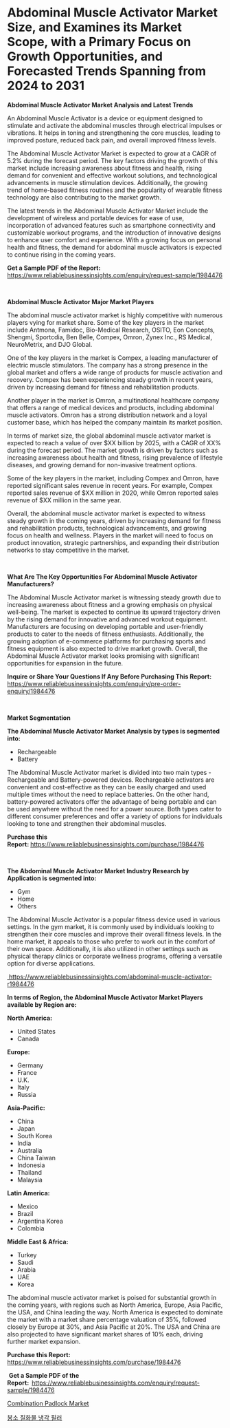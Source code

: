 <p><h1>Abdominal Muscle Activator Market Size, and Examines its Market Scope, with a Primary Focus on Growth Opportunities, and Forecasted Trends Spanning from 2024 to 2031</h1></p><p><strong>Abdominal Muscle Activator Market Analysis and Latest Trends</strong></p>
<p><p>An Abdominal Muscle Activator is a device or equipment designed to stimulate and activate the abdominal muscles through electrical impulses or vibrations. It helps in toning and strengthening the core muscles, leading to improved posture, reduced back pain, and overall improved fitness levels.</p><p>The Abdominal Muscle Activator Market is expected to grow at a CAGR of 5.2% during the forecast period. The key factors driving the growth of this market include increasing awareness about fitness and health, rising demand for convenient and effective workout solutions, and technological advancements in muscle stimulation devices. Additionally, the growing trend of home-based fitness routines and the popularity of wearable fitness technology are also contributing to the market growth.</p><p>The latest trends in the Abdominal Muscle Activator Market include the development of wireless and portable devices for ease of use, incorporation of advanced features such as smartphone connectivity and customizable workout programs, and the introduction of innovative designs to enhance user comfort and experience. With a growing focus on personal health and fitness, the demand for abdominal muscle activators is expected to continue rising in the coming years.</p></p>
<p><strong>Get a Sample PDF of the Report:&nbsp;</strong> <a href="https://www.reliablebusinessinsights.com/enquiry/request-sample/1984476">https://www.reliablebusinessinsights.com/enquiry/request-sample/1984476</a></p>
<p>&nbsp;</p>
<p><strong>Abdominal Muscle Activator Major Market Players</strong></p>
<p><p>The abdominal muscle activator market is highly competitive with numerous players vying for market share. Some of the key players in the market include Antmona, Famidoc, Bio-Medical Research, OSITO, Eon Concepts, Shengmi, Sportcdia, Ben Belle, Compex, Omron, Zynex Inc., RS Medical, NeuroMetrix, and DJO Global.</p><p>One of the key players in the market is Compex, a leading manufacturer of electric muscle stimulators. The company has a strong presence in the global market and offers a wide range of products for muscle activation and recovery. Compex has been experiencing steady growth in recent years, driven by increasing demand for fitness and rehabilitation products.</p><p>Another player in the market is Omron, a multinational healthcare company that offers a range of medical devices and products, including abdominal muscle activators. Omron has a strong distribution network and a loyal customer base, which has helped the company maintain its market position.</p><p>In terms of market size, the global abdominal muscle activator market is expected to reach a value of over $XX billion by 2025, with a CAGR of XX% during the forecast period. The market growth is driven by factors such as increasing awareness about health and fitness, rising prevalence of lifestyle diseases, and growing demand for non-invasive treatment options.</p><p>Some of the key players in the market, including Compex and Omron, have reported significant sales revenue in recent years. For example, Compex reported sales revenue of $XX million in 2020, while Omron reported sales revenue of $XX million in the same year.</p><p>Overall, the abdominal muscle activator market is expected to witness steady growth in the coming years, driven by increasing demand for fitness and rehabilitation products, technological advancements, and growing focus on health and wellness. Players in the market will need to focus on product innovation, strategic partnerships, and expanding their distribution networks to stay competitive in the market.</p></p>
<p>&nbsp;</p>
<p><strong>What Are The Key Opportunities For Abdominal Muscle Activator Manufacturers?</strong></p>
<p><p>The Abdominal Muscle Activator market is witnessing steady growth due to increasing awareness about fitness and a growing emphasis on physical well-being. The market is expected to continue its upward trajectory driven by the rising demand for innovative and advanced workout equipment. Manufacturers are focusing on developing portable and user-friendly products to cater to the needs of fitness enthusiasts. Additionally, the growing adoption of e-commerce platforms for purchasing sports and fitness equipment is also expected to drive market growth. Overall, the Abdominal Muscle Activator market looks promising with significant opportunities for expansion in the future.</p></p>
<p><strong>Inquire or Share Your Questions If Any Before Purchasing This Report:</strong> <a href="https://www.reliablebusinessinsights.com/enquiry/pre-order-enquiry/1984476">https://www.reliablebusinessinsights.com/enquiry/pre-order-enquiry/1984476</a></p>
<p>&nbsp;</p>
<p><strong>Market Segmentation</strong></p>
<p><strong>The Abdominal Muscle Activator Market Analysis by types is segmented into:</strong></p>
<p><ul><li>Rechargeable</li><li>Battery</li></ul></p>
<p><p>The Abdominal Muscle Activator market is divided into two main types - Rechargeable and Battery-powered devices. Rechargeable activators are convenient and cost-effective as they can be easily charged and used multiple times without the need to replace batteries. On the other hand, battery-powered activators offer the advantage of being portable and can be used anywhere without the need for a power source. Both types cater to different consumer preferences and offer a variety of options for individuals looking to tone and strengthen their abdominal muscles.</p></p>
<p><strong>Purchase this Report:&nbsp;</strong><a href="https://www.reliablebusinessinsights.com/purchase/1984476">https://www.reliablebusinessinsights.com/purchase/1984476</a></p>
<p>&nbsp;</p>
<p><strong>The Abdominal Muscle Activator Market Industry Research by Application is segmented into:</strong></p>
<p><ul><li>Gym</li><li>Home</li><li>Others</li></ul></p>
<p><p>The Abdominal Muscle Activator is a popular fitness device used in various settings. In the gym market, it is commonly used by individuals looking to strengthen their core muscles and improve their overall fitness levels. In the home market, it appeals to those who prefer to work out in the comfort of their own space. Additionally, it is also utilized in other settings such as physical therapy clinics or corporate wellness programs, offering a versatile option for diverse applications.</p></p>
<p><a href="https://www.reliablebusinessinsights.com/abdominal-muscle-activator-r1984476">&nbsp;https://www.reliablebusinessinsights.com/abdominal-muscle-activator-r1984476</a></p>
<p><strong>In terms of Region, the Abdominal Muscle Activator Market Players available by Region are:</strong></p>
<p>
    <p> <strong> North America: </strong>
        <ul>
            <li>United States</li>
            <li>Canada</li>
        </ul>
        </p> 
    <p> <strong> Europe: </strong>
        <ul>
            <li>Germany</li>
            <li>France</li>
            <li>U.K.</li>
            <li>Italy</li>
            <li>Russia</li>
        </ul>
        </p> 
    <p> <strong> Asia-Pacific: </strong>
        <ul>
            <li>China</li>
            <li>Japan</li>
            <li>South Korea</li>
            <li>India</li>
            <li>Australia</li>
            <li>China Taiwan</li>
            <li>Indonesia</li>
            <li>Thailand</li>
            <li>Malaysia</li>
        </ul>
        </p> 
    <p> <strong> Latin America: </strong>
        <ul>
            <li>Mexico</li>
            <li>Brazil</li>
            <li>Argentina Korea</li>
            <li>Colombia</li>
        </ul>
        </p> 
    <p> <strong> Middle East & Africa: </strong>
        <ul>
            <li>Turkey</li>
            <li>Saudi</li>
            <li>Arabia</li>
            <li>UAE</li>
            <li>Korea</li>
        </ul>
    </p>
    </p>
<p><p>The abdominal muscle activator market is poised for substantial growth in the coming years, with regions such as North America, Europe, Asia Pacific, the USA, and China leading the way. North America is expected to dominate the market with a market share percentage valuation of 35%, followed closely by Europe at 30%, and Asia Pacific at 20%. The USA and China are also projected to have significant market shares of 10% each, driving further market expansion.</p></p>
<p><strong>Purchase this Report: </strong><a href="https://www.reliablebusinessinsights.com/purchase/1984476">https://www.reliablebusinessinsights.com/purchase/1984476</a></p>
<p>&nbsp;<strong>Get a Sample PDF of the Report:&nbsp;&nbsp;</strong><a href="https://www.reliablebusinessinsights.com/enquiry/request-sample/1984476">https://www.reliablebusinessinsights.com/enquiry/request-sample/1984476</a></p>
<p><strong></strong></p>
<p><p><a href="https://github.com/ockatxef85/Market-Research-Report-List-1/blob/main/combination-padlock-market.md">Combination Padlock Market</a></p><p><a href="https://github.com/chupp85/Market-Research-Report-List-1/blob/main/8037735154407.md">붕소 질화물 냉각 필러</a></p></p>